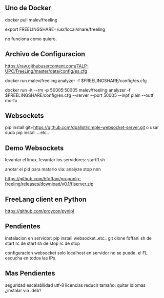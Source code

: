 
Uno de Docker
-------------
docker pull malev/freeling

export FREELINGSHARE=/usr/local/share/freeling

no funciona como quiero.


Archivo de Configuracion
------------------------
https://raw.githubusercontent.com/TALP-UPC/FreeLing/master/data/config/es.cfg


docker run malev/freeling analyzer -f $FREELINGSHARE/config/es.cfg

docker run -it --rm -p 50005:50005 malev/freeling analyzer -f $FREELINGSHARE/config/en.cfg --server --port 50005 --inpf plain --outf morfo 



Websockets
----------

pip install git+https://github.com/dpallot/simple-websocket-server.git
o usar sudo pip install ...etc..



Demo Websockets
---------------

levantar el linux.
levantar los servidores:
    startfl.sh

anotar el pid para matarlo via:
    analyze stop nnn

https://github.com/hfoffani/gruponlp-freeling/releases/download/v0.1/flserver.zip



FreeLang client en Python
-----------

https://github.com/proycon/pynlpl



Pendientes
---------

instalacion en servidor:
    pip install websocket..etc..
    git clone foffani
    sh de start
    rc de start
    sh de stop
    rc de stop

configuracion websocket
solo localhost en servidor
    no se puede. el FL escucha en todos las IPs.



Mas Pendientes
---------

seguridad
escalabilidad
utf-8
licencias
reducir tamaño:
    quitar idiomas
    ¿instalar via .deb?


